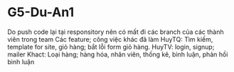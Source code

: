 # G5-Du-An1
Do push code lại tại responsitory nên có mất đi các branch của các thành viên trong team
Các feature; công việc khác đã làm
HuyTQ: Tìm kiếm, template for site, giỏ hàng; bắt lỗi form giỏ hàng.
HuyTV: login, signup; mailer
Khact: Loại hàng; hàng hóa, nhân viên, thống kê, bình luận, phản hồi bình luận
